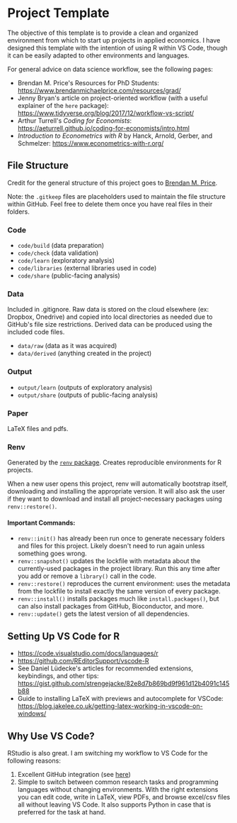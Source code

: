 # Project Template

The objective of this template is to provide a clean and organized environment from which to start up projects in applied economics. I have designed this template with the intention of using R within VS Code, though it can be easily adapted to other environments and languages.

For general advice on data science workflow, see the following pages:

- Brendan M. Price's Resources for PhD Students: https://www.brendanmichaelprice.com/resources/grad/
- Jenny Bryan's article on project-oriented workflow (with a useful explainer of the `here` package): https://www.tidyverse.org/blog/2017/12/workflow-vs-script/
- Arthur Turrell's *Coding for Economists*: https://aeturrell.github.io/coding-for-economists/intro.html
- *Introduction to Econometrics with R* by Hanck, Arnold, Gerber, and Schmelzer: https://www.econometrics-with-r.org/

## File Structure
Credit for the general structure of this project goes to [Brendan M. Price](https://www.brendanmichaelprice.com/workflow/).

Note: the `.gitkeep` files are placeholders used to maintain the file structure within GitHub. Feel free to delete them once you have real files in their folders.

### Code
- `code/build` (data preparation)
- `code/check` (data validation)
- `code/learn` (exploratory analysis)
- `code/libraries` (external libraries used in code)
- `code/share` (public-facing analysis)

### Data
Included in .gitignore. Raw data is stored on the cloud elsewhere (ex: Dropbox, Onedrive) and copied into local directories as needed due to GitHub's file size restrictions. Derived data can be produced using the included code files.
- `data/raw` (data as it was acquired)
- `data/derived` (anything created in the project)

### Output
- `output/learn` (outputs of exploratory analysis)
- `output/share` (outputs of public-facing analysis)

### Paper
LaTeX files and pdfs.

### Renv
Generated by the [`renv` package](https://rstudio.github.io/renv/index.html). Creates reproducible environments for R projects.

When a new user opens this project, renv will automatically bootstrap itself, downloading and installing the appropriate version. It will also ask the user if they want to download and install all project-necessary packages using `renv::restore()`.

#### Important Commands:

- `renv::init()` has already been run once to generate necessary folders and files for this project. Likely doesn't need to run again unless something goes wrong.
- `renv::snapshot()` updates the lockfile with metadata about the currently-used packages in the project library. Run this any time after you add or remove a `library()` call in the code.
- `renv::restore()` reproduces the current environment: uses the metadata from the lockfile to install exactly the same version of every package.
- `renv::install()` installs packages much like `install.packages()`, but can also install packages from GitHub, Bioconductor, and more.
- `renv::update()` gets the latest version of all dependencies.

## Setting Up VS Code for R
- https://code.visualstudio.com/docs/languages/r
- https://github.com/REditorSupport/vscode-R
- See Daniel Lüdecke's articles for recommended extensions, keybindings, and other tips: https://gist.github.com/strengejacke/82e8d7b869bd9f961d12b4091c145b88
- Guide to installing LaTeX with previews and autocomplete for VSCode: https://blog.jakelee.co.uk/getting-latex-working-in-vscode-on-windows/

## Why Use VS Code?
RStudio is also great. I am switching my workflow to VS Code for the following reasons:

1. Excellent GitHub integration (see [here](https://vscode.github.com/))
2. Simple to switch between common research tasks and programming languages without changing environments. With the right extensions you can edit code, write in LaTeX, view PDFs, and browse excel/csv files all without leaving VS Code. It also supports Python in case that is preferred for the task at hand.

<!---
Helpful note to self: (Ctrl+K V) opens a markdown preview side-by-side with the editor in VS Code.
-->
